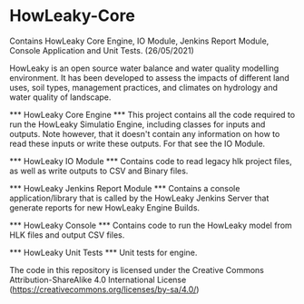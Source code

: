 # HowLeaky-Core
 Contains HowLeaky Core Engine, IO Module, Jenkins Report Module, Console Application and Unit Tests. (26/05/2021)
 
 HowLeaky is an open source water balance and water quality modelling environment. It has been developed to assess the impacts of different land uses, soil types, management practices, and climates on hydrology and water quality of landscape.
  
 *** HowLeaky Core Engine ***
 This project contains all the code required to run the HowLeaky Simulatio Engine, including classes for inputs and outputs. Note however, that it doesn't contain any information on how to read these inputs or write these outputs. For that see the IO Module.
  
 *** HowLeaky IO Module ***
 Contains code to read legacy hlk project files, as well as write outputs to CSV and Binary files.
 
 *** HowLeaky Jenkins Report Module ***
 Contains a console application/library that is called by the HowLeaky Jenkins Server that generate reports for new HowLeaky Engine Builds.
 
  *** HowLeaky Console ***
 Contains code to run the HowLeaky model from HLK files and output CSV files.
 
 
 *** HowLeaky Unit Tests ***
 Unit tests for engine.
 
The code in this repository is licensed under the Creative Commons Attribution-ShareAlike 4.0 International License (https://creativecommons.org/licenses/by-sa/4.0/)


